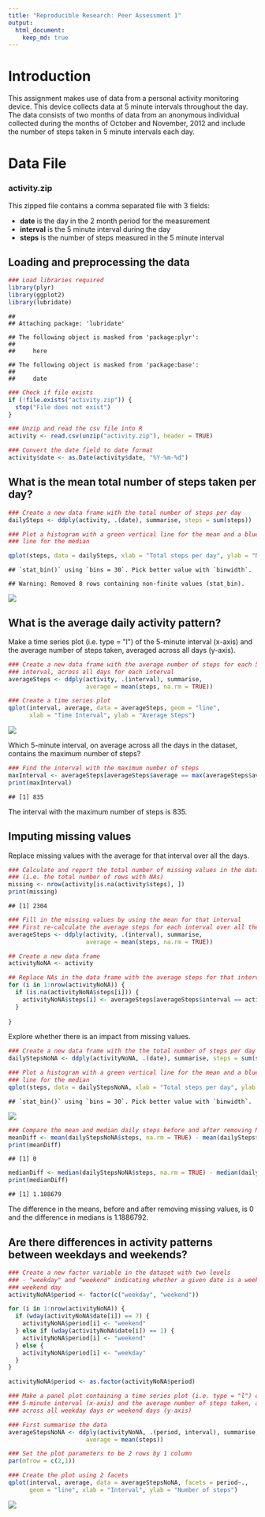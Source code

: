 ```yaml
---
title: "Reproducible Research: Peer Assessment 1"
output: 
  html_document:
    keep_md: true
---
```


# Introduction

This assignment makes use of data from a personal activity monitoring device. This device collects data at 5 minute intervals throughout the day. The data consists of two months of data from an anonymous individual collected during the months of October and November, 2012 and include the number of steps taken in 5 minute intervals each day.  

# Data File

### activity.zip

This zipped file contains a comma separated file with 3 fields:  
- **date** is the day in the 2 month period for the measurement  
- **interval** is the 5 minute interval during the day  
- **steps** is the number of steps measured in the 5 minute interval  
  
## Loading and preprocessing the data
  

```r
### Load libraries required
library(plyr)
library(ggplot2)
library(lubridate)
```

```
## 
## Attaching package: 'lubridate'
```

```
## The following object is masked from 'package:plyr':
## 
##     here
```

```
## The following object is masked from 'package:base':
## 
##     date
```

```r
### Check if file exists
if (!file.exists("activity.zip")) {
  stop("File does not exist")
}

### Unzip and read the csv file into R
activity <- read.csv(unzip("activity.zip"), header = TRUE)

### Convert the date field to date format
activity$date <- as.Date(activity$date, "%Y-%m-%d")
```
  
## What is the mean total number of steps taken per day?
  

```r
### Create a new data frame with the total number of steps per day
dailySteps <- ddply(activity, .(date), summarise, steps = sum(steps))

### Plot a histogram with a green vertical line for the mean and a blue vertical
### line for the median

qplot(steps, data = dailySteps, xlab = "Total steps per day", ylab = "Number of days")  + geom_vline(data = dailySteps, xintercept = mean(dailySteps$steps, na.rm = TRUE), col = "green") + geom_vline(data = dailySteps, xintercept = median(dailySteps$steps, na.rm = TRUE), col = "blue")
```

```
## `stat_bin()` using `bins = 30`. Pick better value with `binwidth`.
```

```
## Warning: Removed 8 rows containing non-finite values (stat_bin).
```

![](PA1_template_files/figure-html/unnamed-chunk-2-1.png)<!-- -->
  
## What is the average daily activity pattern?
  
Make a time series plot (i.e. type = "l") of the 5-minute interval (x-axis)
and the average number of steps taken, averaged across all days (y-axis).
  

```r
### Create a new data frame with the average number of steps for each 5-minute
### interval, across all days for each interval
averageSteps <- ddply(activity, .(interval), summarise, 
                      average = mean(steps, na.rm = TRUE))

### Create a time series plot
qplot(interval, average, data = averageSteps, geom = "line", 
      xlab = "Time Interval", ylab = "Average Steps")
```

![](PA1_template_files/figure-html/unnamed-chunk-3-1.png)<!-- -->
  
Which 5-minute interval, on average across all the days in the dataset, 
contains the maximum number of steps?
  

```r
### Find the interval with the maximum number of steps
maxInterval <- averageSteps[averageSteps$average == max(averageSteps$average), 1]
print(maxInterval)
```

```
## [1] 835
```
  
The interval with the maximum number of steps is 835.
  
## Imputing missing values
  
Replace missing values with the average for that interval over all the days.
  

```r
### Calculate and report the total number of missing values in the dataset
### (i.e. the total number of rows with NAs)
missing <- nrow(activity[is.na(activity$steps), ])
print(missing)
```

```
## [1] 2304
```

```r
### Fill in the missing values by using the mean for that interval
### First re-calculate the average steps for each interval over all the days
averageSteps <- ddply(activity, .(interval), summarise, 
                      average = mean(steps, na.rm = TRUE))

## Create a new data frame
activityNoNA <- activity

## Replace NAs in the data frame with the average steps for that interval
for (i in 1:nrow(activityNoNA)) {
  if (is.na(activityNoNA$steps[i])) {
    activityNoNA$steps[i] <- averageSteps[averageSteps$interval == activityNoNA$interval[i], 2]
  }
  
}
```
  
Explore whether there is an impact from missing values.
  

```r
### Create a new data frame with the the total number of steps per day
dailyStepsNoNA <- ddply(activityNoNA, .(date), summarise, steps = sum(steps))

### Plot a histogram with a green vertical line for the mean and a blue vertical
### line for the median
qplot(steps, data = dailyStepsNoNA, xlab = "Total steps per day", ylab = "Number of days") + geom_vline(data = dailyStepsNoNA, xintercept = mean(dailyStepsNoNA$steps, na.rm = TRUE), col = "green") + geom_vline(data = dailyStepsNoNA, xintercept = median(dailyStepsNoNA$steps, na.rm = TRUE), col = "blue")
```

```
## `stat_bin()` using `bins = 30`. Pick better value with `binwidth`.
```

![](PA1_template_files/figure-html/unnamed-chunk-5-1.png)<!-- -->

```r
### Compare the mean and median daily steps before and after removing NAs
meanDiff <- mean(dailyStepsNoNA$steps, na.rm = TRUE) - mean(dailySteps$steps, na.rm = TRUE)
print(meanDiff)
```

```
## [1] 0
```

```r
medianDiff <- median(dailyStepsNoNA$steps, na.rm = TRUE) - median(dailySteps$steps, na.rm = TRUE)
print(medianDiff)
```

```
## [1] 1.188679
```
  
The difference in the means, before and after removing missing values, is 0 and the difference in medians is 1.1886792.

## Are there differences in activity patterns between weekdays and weekends?
  

```r
### Create a new factor variable in the dataset with two levels
### - "weekday" and "weekend" indicating whether a given date is a weekday or
### weekend day
activityNoNA$period <- factor(c("weekday", "weekend"))

for (i in 1:nrow(activityNoNA)) {
  if (wday(activityNoNA$date[i]) == 7) {
    activityNoNA$period[i] <- "weekend"
  } else if (wday(activityNoNA$date[i]) == 1) {
    activityNoNA$period[i] <- "weekend"
  } else {
    activityNoNA$period[i] <- "weekday"
  }
}

activityNoNA$period <- as.factor(activityNoNA$period)

### Make a panel plot containing a time series plot (i.e. type = "l") of the 
### 5-minute interval (x-axis) and the average number of steps taken, averaged 
### across all weekday days or weekend days (y-axis)

### First summarise the data
averageStepsNoNA <- ddply(activityNoNA, .(period, interval), summarise, 
                      average = mean(steps))

### Set the plot parameters to be 2 rows by 1 column
par(mfrow = c(2,1))

### Create the plot using 2 facets
qplot(interval, average, data = averageStepsNoNA, facets = period~., 
      geom = "line", xlab = "Interval", ylab = "Number of steps")
```

![](PA1_template_files/figure-html/unnamed-chunk-6-1.png)<!-- -->

